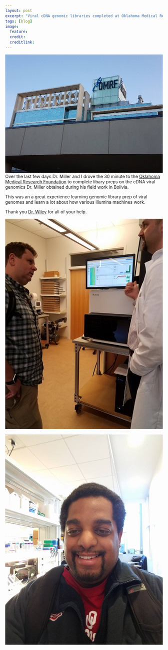 ```yaml
---
layout: post
excerpt: "Viral cDNA genomic libraries completed at Oklahoma Medical Research Foundation! "
tags: [blog]
image:
  feature: 
  credit: 
  creditlink: 
---
```


![OMRF1](/images/posts/OMRF2.jpg)
Over the last few days Dr. Miller and I drove the 30 minute to the [Oklahoma Medical Research Foundation](https://omrf.org/) to complete libary preps on the cDNA viral genomics Dr. Miller obtained during his field work in Bolivia. 

This was an a great experience learning genomic library prep of viral genomes and learn a lot about how various Illumina machines work.

Thank you [Dr. Wiley](https://omrf.org/research-faculty/scientist/wiley-graham/) for all of your help. 

![Graham](/images/posts/OMRF1.jpg)

![Kevin](/images/posts/OMRF4.jpg)

